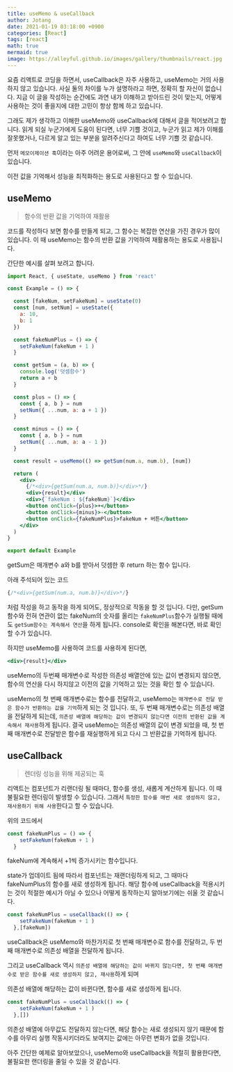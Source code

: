 ```yaml
---
title: useMemo & useCallback
author: Jotang
date: 2021-01-19 03:18:00 +0900
categories: [React]
tags: [react]
math: true
mermaid: true
image: https://alleyful.github.io/images/gallery/thumbnails/react.jpg
---
```


요즘 리액트로 코딩을 하면서, useCallback은 자주 사용하고, useMemo는 거의 사용하지 않고 있습니다. 사실 둘의 차이를 누가 설명하라고 하면, 정확히 할 자신이 없습니다. 지금 이 글을 작성하는 순간에도 과연 내가 이해하고 받아드린 것이 맞는지, 어떻게 사용하는 것이 좋을지에 대한 고민이 항상 함께 하고 있습니다.

그래도 제가 생각하고 이해한 useMemo와 useCallback에 대해서 글을 적어보려고 합니다. 읽게 되실 누군가에게 도움이 된다면, 너무 기쁠 것이고, 누군가 읽고 제가 이해를 잘못했거나, 다르게 알고 있는 부분을 알려주신다고 하여도 너무 기쁠 것 같습니다.

먼저 `메모이제이션 훅`이라는 아주 어려운 용어로써, 그 안에 `useMemo`와 `useCallback`이 있습니다.

이전 값을 기억해서 성능을 최적화하는 용도로 사용된다고 할 수 있습니다.

## useMemo
> 함수의 반환 값을 기억하여 재활용

코드를 작성하다 보면 함수를 만들게 되고, 그 함수는 복잡한 연산을 가진 경우가 많이 있습니다.
이 때 useMemo는 함수의 반환 값을 기억하여 재활용하는 용도로 사용됩니다.

간단한 예시를 살펴 보려고 합니다.
```jsx
import React, { useState, useMemo } from 'react'

const Example = () => {

  const [fakeNum, setFakeNum] = useState(0)
  const [num, setNum] = useState({
    a: 10,
    b: 1
  })

  const fakeNumPlus = () => {
    setFakeNum(fakeNum + 1 )
  }

  const getSum = (a, b) => {
    console.log('덧셈함수')
    return a + b
  }

  const plus = () => {
    const { a, b } = num
    setNum({ ...num, a: a + 1 })
  }

  const minus = () => {
    const { a, b } = num
    setNum({ ...num, a: a - 1 })
  }

  const result = useMemo(() => getSum(num.a, num.b), [num])

  return (
    <div>
      {/*<div>{getSum(num.a, num.b)}</div>*/}
      <div>{result}</div>
      <div>{`fakeNum : ${fakeNum}`}</div>
      <button onClick={plus}>+</button>
      <button onClick={minus}>-</button>
      <button onClick={fakeNumPlus}>fakeNum + 버튼</button>
    </div>
  )
}

export default Example
```

getSum은 매개변수 a와 b를 받아서 덧셈한 후 return 하는 함수 입니다.

아래 주석되어 있는 코드

```jsx
{/*<div>{getSum(num.a, num.b)}</div>*/}
```

처럼 작성을 하고 동작을 하게 되어도, 정상적으로 작동을 할 것 입니다. 다만, getSum함수와 전혀 연관이 없는 fakeNum의 숫자를 올리는 `fakeNumPlus`함수가 실행될 때에도 `getSum함수는 계속해서 연산`을 하게 됩니다. console로 확인을 해본다면, 바로 확인 할 수가 있습니다.

하지만 useMemo를 사용하여 코드를 사용하게 된다면,

```jsx
<div>{result}</div>
```
useMemo의 두번째 매개변수로 작성한 의존성 배열안에 있는 값이 변경되지 않으면, 함수의 연산을 다시 하지않고 이전의 값을 기억하고 있는 것을 확인 할 수 있습니다.

useMemo의 첫 번째 매개변수로는 함수를 전달하고, useMemo는 `매개변수로 전달 받은 함수가 반환하는 값을 기억`하게 되는 것 입니다. 또, 두 번째 매개변수로는 의존성 배열을 전달하게 되는데, `의존성 배열에 해당하는 값이 변경되지 않는다면 이전의 반환된 값을 계속해서 재사용`하게 됩니다.
결국 useMemo는 의존성 배열의 값이 변경 되었을 때, 첫 번째 매개변수로 전달받은 함수를 재실행하게 되고 다시 그 반환값을 기억하게 됩니다.


## useCallback
> 렌더링 성능을 위해 제공되는 훅

리액트는 컴포넌트가 리랜더링 될 때마다, 함수를 생성, 새롭게 계산하게 됩니다.
이 때 불필요한 렌더링이 발생할 수 있습니다. 그래서 `특정한 함수를 매번 새로 생성하지 않고, 재사용하기 위해 사용`한다고 할 수 있습니다.

위의 코드에서

```jsx
const fakeNumPlus = () => {
    setFakeNum(fakeNum + 1 )
  }
```

fakeNum에 계속해서 +1씩 증가시키는 함수입니다.

state가 업데이트 됨에 따라서 컴포넌트는 재랜더링하게 되고, 그 때마다 fakeNumPlus의 함수를 새로 생성하게 됩니다. 해당 함수에 useCallback을 적용시키는 것이 적절한 예시가 아닐 수 있으나 어떻게 동작하는지 알아보기에는 쉬울 것 같습니다.

```jsx
const fakeNumPlus = useCallback(() => {
    setFakeNum(fakeNum + 1 )
  },[fakeNum])
```

useCallback은 useMemo와 마찬가지로 첫 번째 매개변수로 함수를 전달하고, 두 번째 매개변수로 의존성 배열을 전달하게 됩니다.

그리고 useCallback 역시 `의존성 배열에 해당하는 값이 바뀌지 않는다면, 첫 번째 매개변수로 받은 함수를 새로 생성하지 않고, 재사용`하게 되며

의존성 배열에 해당하는 값이 바뀐다면, 함수를 새로 생성하게 됩니다.

```jsx
const fakeNumPlus = useCallback(() => {
    setFakeNum(fakeNum + 1 )
  },[])
```

의존성 배열에 아무값도 전달하지 않는다면, 해당 함수는 새로 생성되지 않기 때문에 함수를 아무리 실행 작동시키더라도 보여지는 값에는 아무런 변화가 없을 것입니다.


아주 간단한 예제로 알아보았으나, useMemo와 useCallback을 적절히 활용한다면,
불필요한 랜더링을 줄일 수 있을 것 같습니다.

